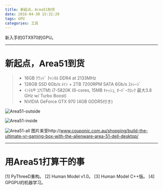 ```yaml
---
title: 新起点，Area51到货
date: 2016-04-30 15:32:29
tags: GPU
categories: 工具
---
```


新入手的GTX970的GPU。

------

# 新起点，Area51到货

> * 16GB ｸﾜｯﾄﾞ ﾁｬﾝﾈﾙ DDR4 at 2133MHz
> * 128GB SSD 6Gb/s ﾒｲﾝ + 2TB 7200RPM SATA 6Gb/s ｽﾄﾚｰｼﾞ
> * ｲﾝﾃﾙ® ｺｱ(TM) i7-5820K (6-cores, 15MB ｷｬｯｼｭ, ｵｰﾊﾞｰｸﾛｯｸ 最大3.8 GHz w/ Turbo Boost)
> * NVIDIA  GeForce  GTX 970 (4GB GDDR5付き)

![Area51-outside](https://ecs7.tokopedia.net/img/product-1/2016/4/20/6780339/6780339_b9693c4b-7238-4f37-840f-9880e28bb904.jpg)

![Area51-inside](https://ecs7.tokopedia.net/img/product-1/2016/4/20/6780339/6780339_3517f532-67ab-4cef-9d39-2072ac30bcaa.jpg)

![Area51-all](http://media.couponic.com.au/2015/05/Area-51-Gaming-Desktop-A.jpg)
图片来至http://www.couponic.com.au/shopping/build-the-ultimate-vr-gaming-box-with-the-alienware-area-51-dell-desktop/

------

# 用Area51打算干的事

[1] PyThreeD重构。
[2] Human Model v1.0。
[3] Human Model C++版。
[4] GPGPU的机器学习。
